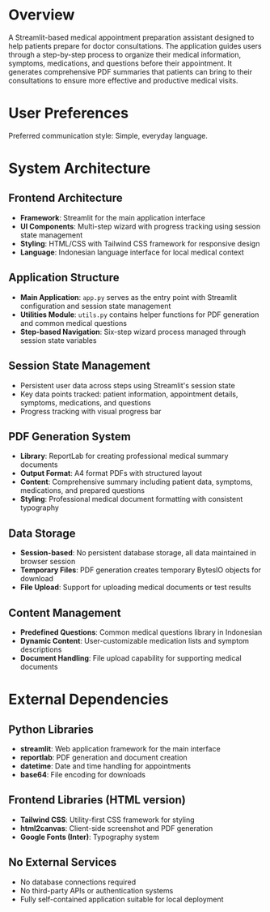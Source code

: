 # Overview

A Streamlit-based medical appointment preparation assistant designed to help patients prepare for doctor consultations. The application guides users through a step-by-step process to organize their medical information, symptoms, medications, and questions before their appointment. It generates comprehensive PDF summaries that patients can bring to their consultations to ensure more effective and productive medical visits.

# User Preferences

Preferred communication style: Simple, everyday language.

# System Architecture

## Frontend Architecture
- **Framework**: Streamlit for the main application interface
- **UI Components**: Multi-step wizard with progress tracking using session state management
- **Styling**: HTML/CSS with Tailwind CSS framework for responsive design
- **Language**: Indonesian language interface for local medical context

## Application Structure
- **Main Application**: `app.py` serves as the entry point with Streamlit configuration and session state management
- **Utilities Module**: `utils.py` contains helper functions for PDF generation and common medical questions
- **Step-based Navigation**: Six-step wizard process managed through session state variables

## Session State Management
- Persistent user data across steps using Streamlit's session state
- Key data points tracked: patient information, appointment details, symptoms, medications, and questions
- Progress tracking with visual progress bar

## PDF Generation System
- **Library**: ReportLab for creating professional medical summary documents
- **Output Format**: A4 format PDFs with structured layout
- **Content**: Comprehensive summary including patient data, symptoms, medications, and prepared questions
- **Styling**: Professional medical document formatting with consistent typography

## Data Storage
- **Session-based**: No persistent database storage, all data maintained in browser session
- **Temporary Files**: PDF generation creates temporary BytesIO objects for download
- **File Upload**: Support for uploading medical documents or test results

## Content Management
- **Predefined Questions**: Common medical questions library in Indonesian
- **Dynamic Content**: User-customizable medication lists and symptom descriptions
- **Document Handling**: File upload capability for supporting medical documents

# External Dependencies

## Python Libraries
- **streamlit**: Web application framework for the main interface
- **reportlab**: PDF generation and document creation
- **datetime**: Date and time handling for appointments
- **base64**: File encoding for downloads

## Frontend Libraries (HTML version)
- **Tailwind CSS**: Utility-first CSS framework for styling
- **html2canvas**: Client-side screenshot and PDF generation
- **Google Fonts (Inter)**: Typography system

## No External Services
- No database connections required
- No third-party APIs or authentication systems
- Fully self-contained application suitable for local deployment